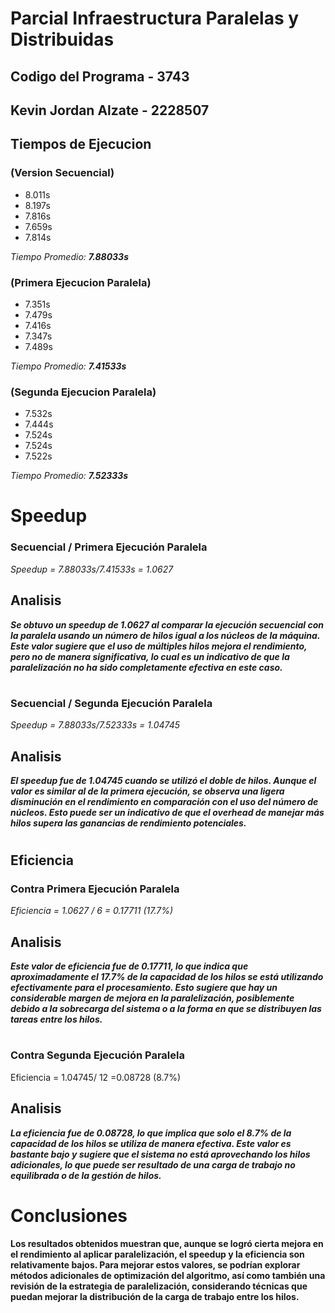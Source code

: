 # Parcial Infraestructura Paralelas y Distribuidas

## Codigo del Programa - 3743

## Kevin Jordan Alzate - 2228507


## Tiempos de Ejecucion
###  (Version Secuencial)

* 8.011s
* 8.197s
* 7.816s
* 7.659s
* 7.814s

_Tiempo Promedio: **7.88033s**_

###  (Primera Ejecucion Paralela)

* 7.351s
* 7.479s
* 7.416s
* 7.347s
* 7.489s


_Tiempo Promedio: **7.41533s**_

###  (Segunda Ejecucion Paralela)

* 7.532s
* 7.444s
* 7.524s
* 7.524s
* 7.522s


_Tiempo Promedio: **7.52333s**_

# Speedup
### Secuencial / Primera Ejecución Paralela 
_Speedup = 7.88033s/7.41533s = 1.0627_

## Analisis
___Se obtuvo un speedup de 1.0627 al comparar la ejecución secuencial con la paralela usando un número de hilos igual a los núcleos de la máquina. Este valor sugiere que el uso de múltiples hilos mejora el rendimiento, pero no de manera significativa, lo cual es un indicativo de que la paralelización no ha sido completamente efectiva en este caso.___
#
### Secuencial / Segunda Ejecución Paralela 

_Speedup = 7.88033s/7.52333s = 1.04745_

## Analisis
___El speedup fue de 1.04745 cuando se utilizó el doble de hilos. Aunque el valor es similar al de la primera ejecución, se observa una ligera disminución en el rendimiento en comparación con el uso del número de núcleos. Esto puede ser un indicativo de que el overhead de manejar más hilos supera las ganancias de rendimiento potenciales.___


#
## Eficiencia
### Contra Primera Ejecución Paralela 
_Eficiencia = 1.0627 / 6 = 0.17711  (17.7%)_



## Analisis
___Este valor de eficiencia fue de 0.17711, lo que indica que aproximadamente el 17.7% de la capacidad de los hilos se está utilizando efectivamente para el procesamiento. Esto sugiere que hay un considerable margen de mejora en la paralelización, posiblemente debido a la sobrecarga del sistema o a la forma en que se distribuyen las tareas entre los hilos.___
#

### Contra Segunda Ejecución Paralela
Eficiencia = 1.04745/ 12 =0.08728  (8.7%)


## Analisis
___La eficiencia fue de 0.08728, lo que implica que solo el 8.7% de la capacidad de los hilos se utiliza de manera efectiva. Este valor es bastante bajo y sugiere que el sistema no está aprovechando los hilos adicionales, lo que puede ser resultado de una carga de trabajo no equilibrada o de la gestión de hilos.___


# Conclusiones
__Los resultados obtenidos muestran que, aunque se logró cierta mejora en el rendimiento al aplicar paralelización, el speedup y la eficiencia son relativamente bajos. Para mejorar estos valores, se podrían explorar métodos adicionales de optimización del algoritmo, así como también una revisión de la estrategia de paralelización, considerando técnicas que puedan mejorar la distribución de la carga de trabajo entre los hilos.__
